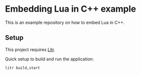 # Embedding Lua in C++ example

This is an example repository on how to embed Lua in C++.

## Setup

This project requires [Litr](https://github.com/krieselreihe/litr).

Quick setup to build and run the application:

```shell
litr build,start
```
